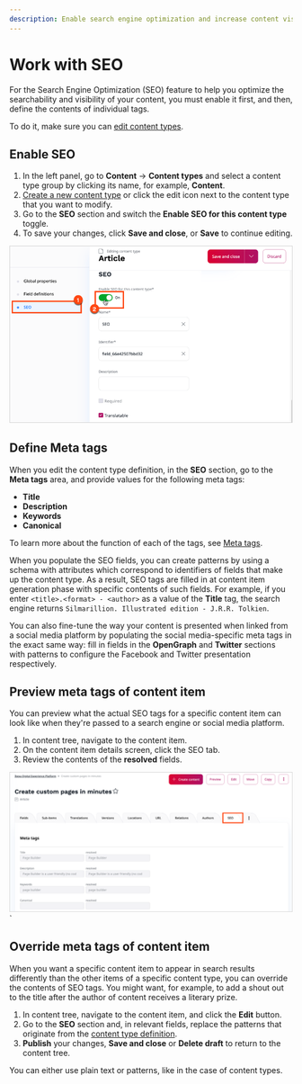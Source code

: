 ```yaml
---
description: Enable search engine optimization and increase content visibility by defining meta tags.
---
```


# Work with SEO

For the Search Engine Optimization (SEO) feature to help you optimize the searchability and visibility of your content, you must enable it first, and then, define the contents of individual tags.

To do it, make sure you can [edit content types](../content_management/content_model.md#content_types).

## Enable SEO

1. In the left panel, go to **Content** -> **Content types** and select a content type group by clicking its name, for example, **Content**.
2. [Create a new content type](create_edit_content_types.md) or click the edit icon next to the content type that you want to modify.
3. Go to the **SEO** section and switch the **Enable SEO for this content type** toggle.
4. To save your changes, click **Save and close**, or **Save** to continue editing.

![SEO tags](img/SEO_tags.png "SEO configuration")

## Define Meta tags

When you edit the content type definition, in the **SEO** section, go to the **Meta tags** area, and provide values for the following meta tags:

- **Title**
- **Description**
- **Keywords**
- **Canonical**

To learn more about the function of each of the tags, see [Meta tags](seo.md#meta-tags).

When you populate the SEO fields, you can create patterns by using a schema with attributes which correspond to identifiers of fields that make up the content type.
As a result, SEO tags are filled in at content item generation phase with specific contents of such fields. For example, if you enter `<title>.<format> - <author>` as a value of the **Title** tag, the search engine returns `Silmarillion. Illustrated edition - J.R.R. Tolkien`.

You can also fine-tune the way your content is presented when linked from a social media platform by populating the social media-specific meta tags in the exact same way:
fill in fields in the **OpenGraph** and **Twitter** sections with patterns to configure the Facebook and Twitter presentation respectively.
<!--If you leave these fields blank, social media snippets are generated based on the definitions that you provided in the search engine meta tag fields.-->

## Preview meta tags of content item

You can preview what the actual SEO tags for a specific content item can look like when they're passed to a search engine or social media platform.

1. In content tree, navigate to the content item.
2. On the content item details screen, click the SEO tab.
3. Review the contents of the **resolved** fields.

![SEO tab in content item details](img/SEO_tab.png)`

## Override meta tags of content item

When you want a specific content item to appear in search results differently than the other items of a specific content type, you can override the contents of SEO tags.
You might want, for example, to add a shout out to the title after the author of content receives a literary prize.

1. In content tree, navigate to the content item, and click the **Edit** button.
2. Go to the **SEO** section and, in relevant fields, replace the patterns that originate from the [content type definition](#define-meta-tags).
3. **Publish** your changes, **Save and close** or **Delete draft** to return to the content tree.

You can either use plain text or patterns, like in the case of content types.